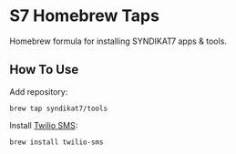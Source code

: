 # S7 Homebrew Taps

Homebrew formula for installing SYNDIKAT7 apps & tools.

## How To Use

Add repository:

```
brew tap syndikat7/tools
```

Install [Twilio SMS](https://github.com/syndikat7/twilio-sms):

```
brew install twilio-sms
```
